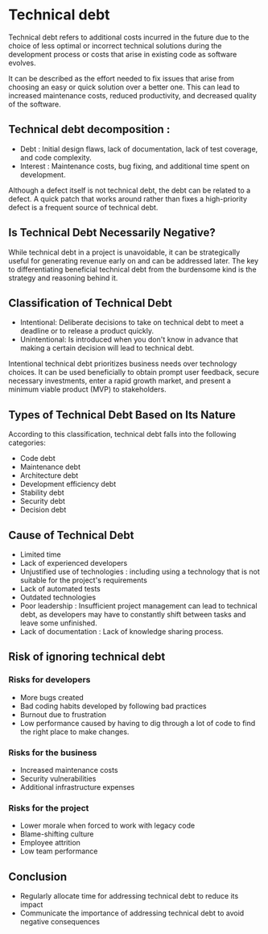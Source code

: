 # Technical debt

Technical debt refers to additional costs incurred in the future due to the choice of less optimal or incorrect technical solutions during the development process or costs that arise in existing code as software evolves.

It can be described as the effort needed to fix issues that arise from choosing an easy or quick solution over a better one. This can lead to increased maintenance costs, reduced productivity, and decreased quality of the software.

## Technical debt decomposition :

- Debt : Initial design flaws, lack of documentation, lack of test coverage, and code complexity.
- Interest : Maintenance costs, bug fixing, and additional time spent on development.

Although a defect itself is not technical debt, the debt can be related to a defect.
A quick patch that works around rather than fixes a high-priority defect is a frequent source of technical debt.


## Is Technical Debt Necessarily Negative?
While technical debt in a project is unavoidable, it can be strategically useful for generating revenue early on and can be addressed later. The key to differentiating beneficial technical debt from the burdensome kind is the strategy and reasoning behind it.



## Classification of Technical Debt

- Intentional: Deliberate decisions to take on technical debt to meet a deadline or to release a product quickly.
- Unintentional: Is introduced when you don't know in advance that making a certain decision will lead to technical debt.


Intentional technical debt prioritizes business needs over technology choices. It can be used beneficially to obtain prompt user feedback, secure necessary investments, enter a rapid growth market, and present a minimum viable product (MVP) to stakeholders.


## Types of Technical Debt Based on Its Nature
According to this classification, technical debt falls into the following categories:

- Code debt
- Maintenance debt
- Architecture debt
- Development efficiency debt
- Stability debt
- Security debt
- Decision debt

## Cause of Technical Debt

- Limited time 
- Lack of experienced developers
- Unjustified use of technologies : including using a technology that is not suitable for the project's requirements
- Lack of automated tests
- Outdated technologies
- Poor leadership : Insufficient project management can lead to technical debt, as developers may have to constantly shift between tasks and leave some unfinished.
- Lack of documentation : Lack of knowledge sharing process.

## Risk of ignoring technical debt

### Risks for developers
- More bugs created
- Bad coding habits developed by following bad practices
- Burnout due to frustration
- Low performance caused by having to dig through a lot of code to find the right place to make changes.


  
### Risks for the business
- Increased maintenance costs
- Security vulnerabilities
- Additional infrastructure expenses

### Risks for the project
- Lower morale when forced to work with legacy code
- Blame-shifting culture
- Employee attrition
- Low team performance 


## Conclusion

- Regularly allocate time for addressing technical debt to reduce its impact
- Communicate the importance of addressing technical debt to avoid negative consequences

